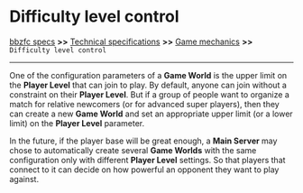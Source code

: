 # Difficulty level control

[bbzfc specs](../bbzfc_specs.md) **>>** [Technical specifications](technical_specifications.md) **>>** [Game mechanics](game_mechanics.md) **>>** `Difficulty level control`

---

One of the configuration parameters of a **Game World** is the upper limit on the **Player Level** that can join to
play. By default, anyone can join without a constraint on their **Player Level**. But if a group of people want to
organize a match for relative newcomers (or for advanced super players), then they can create a new **Game World** and
set an appropriate upper limit (or a lower limit) on the **Player Level** parameter.

In the future, if the player base will be great enough, a **Main Server** may chose to automatically create several
**Game Worlds** with the same configuration only with different **Player Level** settings. So that players that connect
to it can decide on how powerful an opponent they want to play against.
